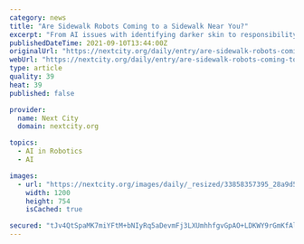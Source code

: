 ```yaml
---
category: news
title: "Are Sidewalk Robots Coming to a Sidewalk Near You?"
excerpt: "From AI issues with identifying darker skin to responsibility for crashes and systems for reporting them, a researcher says that we have a long way to go to keep pedestrians safe."
publishedDateTime: 2021-09-10T13:44:00Z
originalUrl: "https://nextcity.org/daily/entry/are-sidewalk-robots-coming-to-a-sidewalk-near-you"
webUrl: "https://nextcity.org/daily/entry/are-sidewalk-robots-coming-to-a-sidewalk-near-you"
type: article
quality: 39
heat: 39
published: false

provider:
  name: Next City
  domain: nextcity.org

topics:
  - AI in Robotics
  - AI

images:
  - url: "https://nextcity.org/images/daily/_resized/33858357395_28a9d586b5_k.jpg"
    width: 1200
    height: 754
    isCached: true

secured: "tJv4QtSpaMK7miYFtM+bNIyRq5aDevmFj3LXUmhhfgvGpAO+LDKWY9rGmKfAlVIYfxfZs+Hw1EisoldQzQrR17GbXapZpyBsu7P0lPU+vV1gtZebkZXN2La3ZkiNaSMU82FjDVd62NXgLb2h06rSTbBGwnZKTaXNECPxgABuCOtj5I+TTOBUmsqn9/0/bOUXByJNeOYW/b0XF+Isjpu8b4efhx9ZfHAErG2YwqIBm6e8GgXShFS9X3mGq6l5iO0VMBvhbhvPhYF51A5ioadikSS6hIscPA7gLIYSDCJZdzOyshAIJTMcML1HVjkLB4mIhgqx99CF4ZYxnBn5lRgxxG3AlyiYgujIXpmeY+xnqlc=;nBpPQGVAzXTUMT4G/d16Lw=="
---
```


